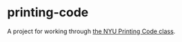 printing-code
=============

A project for working through [the NYU Printing Code class](http://runemadsen.com/printing-code).
